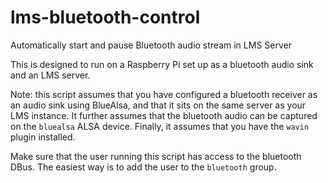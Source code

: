 # lms-bluetooth-control

Automatically start and pause Bluetooth audio stream in LMS Server

This is designed to run on a Raspberry Pi set up as a bluetooth audio sink and an LMS server.

Note: this script assumes that you have configured a bluetooth receiver as an audio sink using BlueAlsa,
and that it sits on the same server as your LMS instance. It further assumes that the bluetooth audio
can be captured on the `bluealsa` ALSA device. Finally, it assumes that you have the `wavin` plugin installed.

Make sure that the user running this script has access to the bluetooth DBus. The easiest way is to add
the user to the `bluetooth` group.
